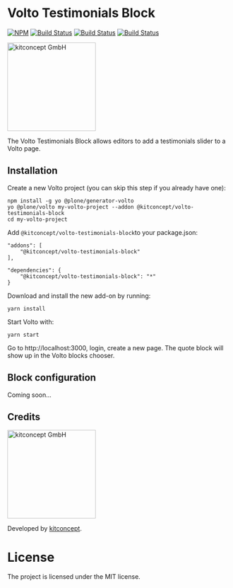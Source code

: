 # Volto Testimonials Block

[![NPM](https://img.shields.io/npm/v/@kitconcept/volto-testimonials-block.svg)](https://www.npmjs.com/package/@kitconcept/volto-testimonials-block)
[![Build Status](https://github.com/kitconcept/volto-testimonials-block/actions/workflows/code.yml/badge.svg)](https://github.com/kitconcept/volto-testimonials-block/actions)
[![Build Status](https://github.com/kitconcept/volto-testimonials-block/actions/workflows/unit.yml/badge.svg)](https://github.com/kitconcept/volto-testimonials-block/actions)
[![Build Status](https://github.com/kitconcept/volto-testimonials-block/actions/workflows/acceptance.yml/badge.svg)](https://github.com/kitconcept/volto-testimonials-block/actions)

<img alt="kitconcept GmbH" width="200px" src="https://kitconcept.com/logo.svg">

The Volto Testimonials Block allows editors to add a testimonials slider to a Volto page.

## Installation

Create a new Volto project (you can skip this step if you already have one):

```
npm install -g yo @plone/generator-volto
yo @plone/volto my-volto-project --addon @kitconcept/volto-testimonials-block
cd my-volto-project
```

Add `@kitconcept/volto-testimonials-block`to your package.json:

```
"addons": [
    "@kitconcept/volto-testimonials-block"
],

"dependencies": {
    "@kitconcept/volto-testimonials-block": "*"
}
```

Download and install the new add-on by running:

```
yarn install
```

Start Volto with:

```
yarn start
```

Go to http://localhost:3000, login, create a new page. The quote block will show up in the Volto blocks chooser.

## Block configuration

Coming soon...

## Credits

<img alt="kitconcept GmbH" width="200px" src="https://kitconcept.com/logo.svg">

Developed by [kitconcept](https://kitconcept.com).

# License

The project is licensed under the MIT license.

